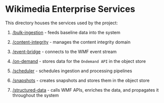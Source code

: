 # Wikimedia Enterprise Services

This directory houses the services used by the project:

1. [/bulk-ingestion](/services/bulk-ingestion/) - feeds baseline data into the system

1. [/content-integrity](/services/content-integrity/) - manages the content integrity domain

1. [/event-bridge](/services/event-bridge/) - connects to the WMF event stream

1. [/on-demand](/services/on-demand/) - stores data for the `Ondemand API` in the object store

1. [/scheduler](/services/scheduler/) - schedules ingestion and processing pipelines

1. [/snapshots](/services/snapshots/) - creates snapshots and stores them in the object store

1. [/structured-data](/services/structured-data/) - calls WMF APIs, enriches the data, and propagates it throughout the system
